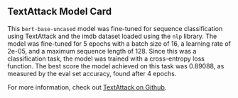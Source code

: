 ## TextAttack Model Card
This `bert-base-uncased` model was fine-tuned for sequence classification using TextAttack 
and the imdb dataset loaded using the `nlp` library. The model was fine-tuned 
for 5 epochs with a batch size of 16, a learning 
rate of 2e-05, and a maximum sequence length of 128. 
Since this was a classification task, the model was trained with a cross-entropy loss function. 
The best score the model achieved on this task was 0.89088, as measured by the 
eval set accuracy, found after 4 epochs.

For more information, check out [TextAttack on Github](https://github.com/QData/TextAttack).
